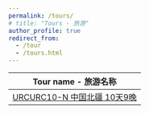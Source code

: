 ```yaml
---
permalink: /tours/
# title: "Tours - 旅游"
author_profile: true
redirect_from: 
  - /tour
  - /tours.html
---
```


<!-- Coming soon - 即将来临 -->

| Tour name - 旅游名称 |
| ------------------- |
| [URCURC10-N  中国北疆 10天9晚](/files/URCURC10-N.jpg) |
